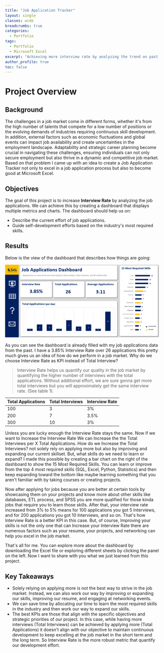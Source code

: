 ```yaml
---
title: "Job Application Tracker"
layout: single
classes: wide
breadcrumbs: true
categories:
  - Portfolio
tags:
  - Portfolio
  - Microsoft Excel
excerpt: "Achieving more interview rate by analyzing the trend on past job applications such as most required skills and average applications per day"
author_profile: true
toc: false
---
```


# Project Overview
## Background
The challenges in a job market come in different forms, whether it's from the high number of talents that compete for a low number of positions or the evolving demands of industries requiring continuous skill development. In addition, external factors such as economic fluctuations and global events can impact job availability and create uncertainties in the employment landscape. Adaptability and strategic career planning become crucial in navigating these challenges, ensuring individuals can not only secure employment but also thrive in a dynamic and competitive job market. Based on that problem I came up with an idea to create a Job Application Tracker not only to excel in a job application process but also to become good at Microsoft Excel.

## Objectives
The goal of this project is to increase **Interview Rate** by analyzing the job applications. We can achieve this by creating a dashboard that displays multiple metrics and charts. The dashboard should help us on:
- Describe the current effort of job applications.
- Guide self-development efforts based on the industry's most required skills. 

## Results

Below is the view of the dashboard that describes how things are going:

![png](/assets/images/jobtracker_files/dashboard.png)

As you can see the dashboard is already filled with my job applications data from the past. I have a 3.85% Interview Rate over 26 applications this pretty much gives us an idea of how do we perform in a job market. Why do we choose Interview Rate as KPI instead of Total Interview?

> Interview Rate helps us quantify our quality in the job market by quantifying the higher number of 
> interviews with the total applications. Without additional effort, we are sure gonna get more total interviews but you will approximately get the same interview rate. (See table 1).

| Total Applications | Total Interviews | Interview Rate |
|----------|----------|----------|
| 100 | 3 | 3% |
| 200 | 7 | 3.5% |
| 300 | 10 | 3% |

Unless you are lucky enough the Interview Rate stays the same. Now if we want to Increase the Interview Rate We can Increase the the Total Interviews per X Total Applications. How do we Increase the Total Interviews? not solely rely on applying more but also by improving and expanding our current skillset. But, what skills do we need to learn or expand? I made this possible by creating a bar chart on the right of the dashboard to show the 15 Most Required Skills. You can learn or improve from the top 4 most required skills (SQL, Excel, Python, Statistics) and then keep expanding toward the bottom like maybe learning something that you aren't familiar with by taking courses or creating projects.

Now after applying for jobs because you are better at certain tools by showcasing them on your projects and know more about other skills like databases, ETL process, and SPSS you are more qualified for those kinda jobs that require you to learn those skills. After that, your interview rate increased from 3% to 5% means for 100 applications you got 5 Interviews, and for 200 applications you got 10 Interviews, and so on. That's how Interview Rate is a better KPI in this case. But, of course, Improving your skills is not the only one that can Increase your Interview Rate there are numerous factors such as your resume, your projects, and networking can help you excel in the job market.

That's all for me. You can explore more about the dashboard by downloading the Excel file or exploring different sheets by clicking the panel on the left. Now I want to share with you what we just learned from this project.

## Key Takeaways
- Solely relying on applying more is not the best way to strive in the job market. Instead, we can also work our way by improving or expanding our skills, improving our resume, and engaging at networking events.
- We can save time by allocating our time to learn the most required skills in the industry and then work our way to expand our skills.
- The best KPIs are those that align with the specific objectives and strategic priorities of our project. In this case, while having more interviews (Total Interviews) can be achieved by applying more (Total Applications) it doesn't align with our objective to maintain continuous development to keep excelling at the job market in the short term and the long term. So Interview Rate is the more robust metric that quantify our development effort.
